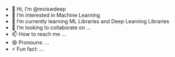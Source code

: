 - 👋 Hi, I’m @mviswdeep
- 👀 I’m interested in Machine Learning
- 🌱 I’m currently learning ML Libraries and Deep Learning Libraries
- 💞️ I’m looking to collaborate on ...
- 📫 How to reach me ...
- 😄 Pronouns: ...
- ⚡ Fun fact: ...

<!---
mviswdeep/mviswdeep is a ✨ special ✨ repository because its `README.md` (this file) appears on your GitHub profile.
You can click the Preview link to take a look at your changes.
--->
